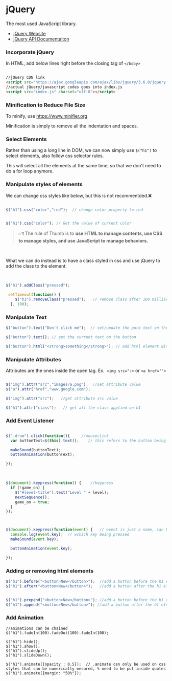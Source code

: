 # jQuery

The most used JavaScript library.

- [jQuery Website](https://jquery.com)
- [jQuery API Documentaiton](https://api.jquery.com) 

### Incorporate jQuery

In HTML, add below lines right before the closing tag of `</boby>`
```html
  
//jQuery CDN link
<script src="https://ajax.googleapis.com/ajax/libs/jquery/3.6.0/jquery.min.js"></script>
//actual jQuery/javascript codes goes into index.js
<script src="index.js" charset="utf-8"></script>

  ```

### Minification to Reduce File Size

To minify, use https://www.minifier.org

Minification is simply to remove all the indentation and spaces.

### Select Elements

Rather than using a long line in DOM, we can now simply use `$("h1")` to select elements, also follow css selector rules.

This will select all the elements at the same time, so that we don't need to do a for loop anymore.

### Manipulate styles of elements

We can change css styles like below, but this is not recommentded.❌

```javascript

$("h1").css("color","red");  // change color property to red


$("h1").css("color"); // Get the value of current color

```

> ✅❗️ The rule of Thumb is to **use HTML to manage contents, use CSS to manage styles, and use JavaScript to manage behaviors.**

<br>

What we can do instead is to have a class styled in css and use jQuery to add the class to the element.

<br>

```javascript
$("h1").addClass("pressed");   

 setTimeout(function() {
    $("h1").removeClass("pressed");   // remove class after 100 milliseconds
  }, 100);

```


### Manipulate Text

```javascript
$("button").text("Don't click me");  // set/update the pure text on the button

$("button").text(); // get the current text on the button

$("button").html("<strong>something</strong>"); // add html element within the button tags

```

### Manipulate Attributes

Attributes are the ones inside the open tag. Ex.` <img src=":>` or `<a href="">`
```javascript

$("img").attr("src","images/a.png");  //set attribute value
$("a").attr("href","www.google.com");  

$("img").attr("src");   //get attribute src value

$("h1").attr("class");   // get all the class applied on h1

```

### Add Event Listener

```javascript

$(".drum").click(function(){     //mouseclick
  var buttonText=$(this).text();    // this refers to the button being clicked

  makeSound(buttonText);
  buttonAnimation(buttonText);

});
```

<br>

```javascript
$(document).keypress(function() {    //keypress
  if (!game_on) {
    $("#level-title").text("Level " + level);
    nextSequence();
    game_on = true;
  }
});



$(document).keypress(function(event) {   // event is just a name, can be anything you wish to call
  console.log(event.key);  // wchich key being pressed
  makeSound(event.key);

  buttonAnimation(event.key);

});

```

### Adding or removing html elements

```javascript
$("h1").before("<button>New</button>");  //add a button before the h1 element (outside h1 tags)
$("h1").after("<button>New</button>");   //add a button after the h1 element(outside h1 tags)


$("h1").prepend("<button>New</button>"); //add a button before the h1 element (within h1 tags)
$("h1").append("<button>New</button>"); //add a button after the h1 element (within h1 tags)
```


### Add Animation

```
//animations can be chained
$("h1").fadeIn(100).fadeOut(100).fadeIn(100);

$("h1").hide();
$("h1").show();
$("h1").slideUp();
$("h1").slideDown();

$("h1").animate({opacity : 0.5});  // .animate can only be used on css styles that can be numerically mesured, % need to be put inside quotes
$("h1").animate({margin: "50%"}); 

```


















